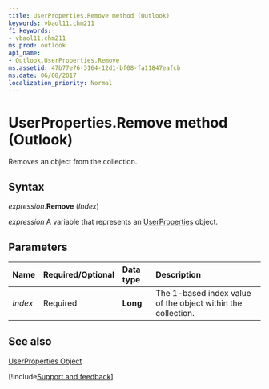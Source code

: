 ```yaml
---
title: UserProperties.Remove method (Outlook)
keywords: vbaol11.chm211
f1_keywords:
- vbaol11.chm211
ms.prod: outlook
api_name:
- Outlook.UserProperties.Remove
ms.assetid: 47b77e76-3164-12d1-bf08-fa11847eafcb
ms.date: 06/08/2017
localization_priority: Normal
---
```



# UserProperties.Remove method (Outlook)

Removes an object from the collection.


## Syntax

_expression_.**Remove** (_Index_)

_expression_ A variable that represents an [UserProperties](Outlook.UserProperties.md) object.


## Parameters



|Name|Required/Optional|Data type|Description|
|:-----|:-----|:-----|:-----|
| _Index_|Required| **Long**|The 1-based index value of the object within the collection.|

## See also


[UserProperties Object](Outlook.UserProperties.md)

[!include[Support and feedback](~/includes/feedback-boilerplate.md)]